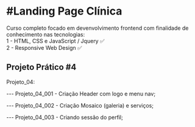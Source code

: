 # #Landing Page Clínica

Curso completo focado em devenvolvimento frontend com finalidade de conhecimento nas tecnologias:  
1 - HTML, CSS e JavaScript / Jquery  ✅️  
2 - Responsive Web Design   ✅️  


## Projeto Prático #4

Projeto_04:

--- Projeto_04_001 - Criação Header com logo e menu nav;

--- Projeto_04_002 - Criação Mosaico (galeria) e serviços;

--- Projeto_04_003 - Criando sessão do perfil;

